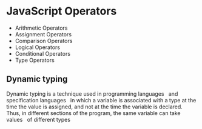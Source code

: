 # JavaScript Operators

* Arithmetic Operators
* Assignment Operators
* Comparison Operators
* Logical Operators
* Conditional Operators
* Type Operators

## Dynamic typing
Dynamic typing  is a technique used in programming languages ​ ​ and specification languages ​ ​ in which a variable is associated with a type at the time the value is assigned, and not at the time the variable is declared. Thus, in different sections of the program, the same variable can take values ​ ​ of different types


